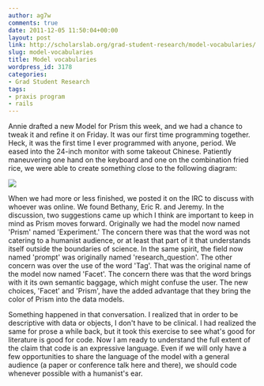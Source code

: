 ```yaml
---
author: ag7w
comments: true
date: 2011-12-05 11:50:04+00:00
layout: post
link: http://scholarslab.org/grad-student-research/model-vocabularies/
slug: model-vocabularies
title: Model vocabularies
wordpress_id: 3178
categories:
- Grad Student Research
tags:
- praxis program
- rails
---
```


Annie drafted a new Model for Prism this week, and we had a chance to tweak it and refine it on Friday. It was our first time programming together. Heck, it was the first time I ever programmed with anyone, period. We eased into the 24-inch monitor with some takeout Chinese. Patiently maneuvering one hand on the keyboard and one on the combination fried rice, we were able to create something close to the following diagram:

[![](http://www.scholarslab.org/wp-content/uploads/2011/12/PrismModel1-300x217.jpg)](http://www.scholarslab.org/praxis-program/model-vocabularies/attachment/prismmodel-2/)

When we had more or less finished, we posted it on the IRC to discuss with whoever was online. We found Bethany, Eric R. and Jeremy. In the discussion, two suggestions came up which I think are important to keep in mind as Prism moves forward. Originally we had the model now named 'Prism' named 'Experiment.' The concern there was that the word was not catering to a humanist audience, or at least that part of it that understands itself outside the boundaries of science. In the same spirit, the field now named 'prompt' was originally named 'research_question'. The other concern was over the use of the word 'Tag'. That was the original name of the model now named 'Facet'. The concern there was that the word brings with it its own semantic baggage, which might confuse the user. The new choices, 'Facet' and 'Prism', have the added advantage that they bring the color of Prism into the data models.

Something happened in that conversation. I realized that in order to be descriptive with data or objects, I don't have to be clinical. I had realized the same for prose a while back, but it took this exercise to see what's good for literature is good for code. Now I am ready to understand the full extent of the claim that code is an expressive language. Even if we will only have a few opportunities to share the language of the model with a general audience (a paper or conference talk here and there), we should code whenever possible with a humanist's ear.



